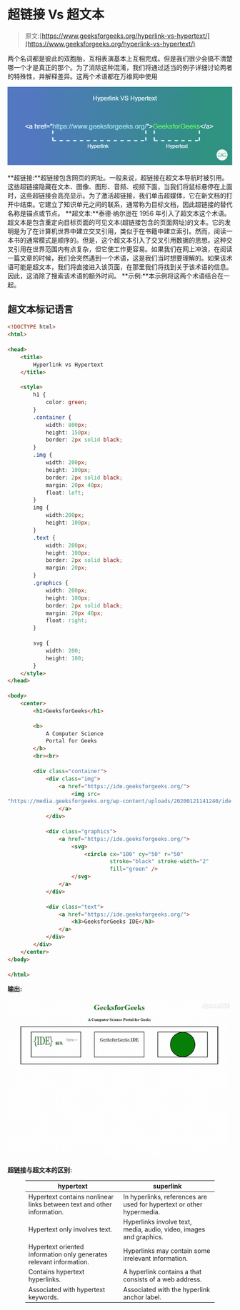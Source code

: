 # 超链接 Vs 超文本

> 原文:[https://www.geeksforgeeks.org/hyperlink-vs-hypertext/](https://www.geeksforgeeks.org/hyperlink-vs-hypertext/)

两个名词都是彼此的双胞胎，互相表演基本上互相完成。但是我们很少会搞不清楚哪一个才是真正的那个。为了消除这种混淆，我们将通过适当的例子详细讨论两者的特殊性，并解释差异。这两个术语都在万维网中使用

![](img/80a13639de854036d8e1c11b0db380e9.png)

**超链接:**超链接包含网页的网址。一般来说，超链接在超文本导航时被引用。这些超链接隐藏在文本、图像、图形、音频、视频下面，当我们将鼠标悬停在上面时，这些超链接会高亮显示。为了激活超链接，我们单击超媒体，它在新文档的打开中结束。它建立了知识单元之间的联系，通常称为目标文档，因此超链接的替代名称是锚点或节点。
**超文本:**泰德·纳尔逊在 1956 年引入了超文本这个术语。超文本是包含重定向目标页面的可见文本(超链接包含的页面网址)的文本。它的发明是为了在计算机世界中建立交叉引用，类似于在书籍中建立索引。然而，阅读一本书的通常模式是顺序的。但是，这个超文本引入了交叉引用数据的思想。这种交叉引用在世界范围内有点复杂，但它使工作更容易。如果我们在网上冲浪，在阅读一篇文章的时候，我们会突然遇到一个术语，这是我们当时想要理解的。如果该术语可能是超文本，我们将直接进入该页面，在那里我们将找到关于该术语的信息。因此，这消除了搜索该术语的额外时间。
**示例:**本示例将这两个术语结合在一起。

## 超文本标记语言

```html
<!DOCTYPE html>
<html>

<head>
    <title>
        Hyperlink vs Hypertext
    </title>

    <style>
        h1 {
            color: green;
        }
        .container {
            width: 800px;
            height: 150px;
            border: 2px solid black;
        }
        .img {
            width: 200px;
            height: 100px;
            border: 2px solid black;
            margin: 20px 40px;
            float: left;
        }
        img {
            width:200px;
            height: 100px;
        }
        .text {
            width: 200px;
            height: 100px;
            border: 2px solid black;
            margin: 20px;
        }
        .graphics {
            width: 200px;
            height: 100px;
            border: 2px solid black;
            margin: 20px 40px;
            float: right;
        }

        svg {
            width: 200;
            height: 100;
        }
    </style>
</head>

<body>
    <center>
        <h1>GeeksforGeeks</h1>

        <b>
            A Computer Science
            Portal for Geeks
        </b>
        <br><br>

        <div class="container">
            <div class="img">
                <a href="https://ide.geeksforgeeks.org/">
                    <img src=
"https://media.geeksforgeeks.org/wp-content/uploads/20200121141240/ide.png">
                </a>
            </div>

            <div class="graphics">
                <a href="https://ide.geeksforgeeks.org/">
                    <svg>
                        <circle cx="100" cy="50" r="50"
                                stroke="black" stroke-width="2"
                                fill="green" />
                    </svg>
                </a>
            </div>

            <div class="text">
                <a href="https://ide.geeksforgeeks.org/">
                    <h3>GeeksforGeeks IDE</h3>
                </a>
            </div>
        </div>
    </center>
</body>

</html>
```

**输出:**

![](img/892b8fd3f16c13122765f788b1f4383b.png)

**超链接与超文本的区别:**

<figure class="table">

| hypertext | superlink |
| --- | --- |
| Hypertext contains nonlinear links between text and other information. | In hyperlinks, references are used for hypertext or other hypermedia. |
| Hypertext only involves text. | Hyperlinks involve text, media, audio, video, images and graphics. |
| Hypertext oriented information only generates relevant information. | Hyperlinks may contain some irrelevant information. |
| Contains hypertext hyperlinks. | A hyperlink contains a that consists of a web address. |
| Associated with hypertext keywords. | Associated with the hyperlink anchor label. |

</figure>